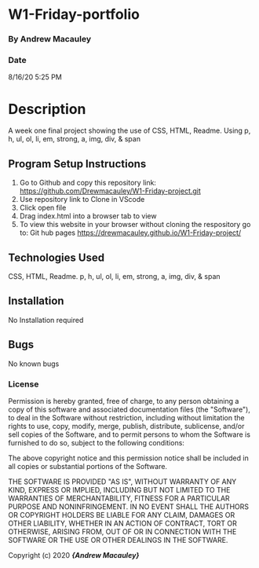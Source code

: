 # W1-Friday-portfolio

### By Andrew Macauley

### Date 
8/16/20 5:25 PM

# Description
A week one final project showing the use of CSS, HTML, Readme.  Using p, h, ul, ol, li, em, strong, a, img, div, & span

## Program Setup Instructions
1. Go to Github and copy this repository link: https://github.com/Drewmacauley/W1-Friday-project.git
2. Use repository link to Clone in VScode
3. Click open file
4. Drag index.html into a browser tab to view
5. To view this website in your browser without cloning the respository go to: Git hub pages https://drewmacauley.github.io/W1-Friday-project/

## Technologies Used
CSS, HTML, Readme. p, h, ul, ol, li, em, strong, a, img, div, & span

## Installation
No Installation required 

## Bugs 
No known bugs

### License

Permission is hereby granted, free of charge, to any person obtaining a copy
of this software and associated documentation files (the "Software"), to deal
in the Software without restriction, including without limitation the rights
to use, copy, modify, merge, publish, distribute, sublicense, and/or sell
copies of the Software, and to permit persons to whom the Software is
furnished to do so, subject to the following conditions:

The above copyright notice and this permission notice shall be included in all
copies or substantial portions of the Software.

THE SOFTWARE IS PROVIDED "AS IS", WITHOUT WARRANTY OF ANY KIND, EXPRESS OR
IMPLIED, INCLUDING BUT NOT LIMITED TO THE WARRANTIES OF MERCHANTABILITY,
FITNESS FOR A PARTICULAR PURPOSE AND NONINFRINGEMENT. IN NO EVENT SHALL THE
AUTHORS OR COPYRIGHT HOLDERS BE LIABLE FOR ANY CLAIM, DAMAGES OR OTHER
LIABILITY, WHETHER IN AN ACTION OF CONTRACT, TORT OR OTHERWISE, ARISING FROM,
OUT OF OR IN CONNECTION WITH THE SOFTWARE OR THE USE OR OTHER DEALINGS IN THE
SOFTWARE.

Copyright (c) 2020 **_{Andrew Macauley}_**